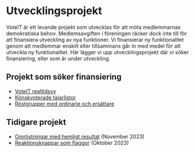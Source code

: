# Utvecklingsprojekt

VoteIT är ett levande projekt som utvecklas för att möta medlemmarnas demokratiska behov. Medlemsavgiften i föreningen räcker dock inte till för att finansiera utveckling av nya funktioner. Vi finansierar ny funktionalitet genom att medlemmar enskilt eller tillsammans går in med medel för att utveckla ny funktionalitet. Här lägger vi upp utvecklingsprojekt där vi söker finansiering, eller som är under utveckling.

## Projekt som söker finansiering

- [VoteIT realtidsvy](realtidsvy.md)
- [Könskvoterade talarlistor](konskvoterade-talarlistor.md)
- [Röstgrupper med ordinarie och ersättare](rostgrupper-main-subst.md)

## Tidigare projekt

- [Omröstningar med hemligt resultat](hemligt-resultat.md) (November 2023)
- [Reaktionsknappar som flaggor](flag-mode.md) (Oktober 2023)
